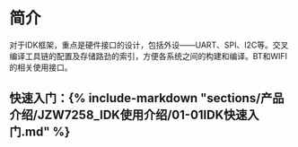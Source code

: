 # 简介
对于IDK框架，重点是硬件接口的设计，包括外设——UART、SPI、I2C等。交叉编译工具链的配置及存储路劲的索引，方便各系统之间的构建和编译。BT和WIFI的相关使用接口。

## 快速入门：{% include-markdown "sections/产品介绍/JZW7258_IDK使用介绍/01-01IDK快速入门.md" %}
<!-- *  {！sections/产品介绍/JZW7258IDK使用介绍/01-01IDK快速入门.md ！} -->